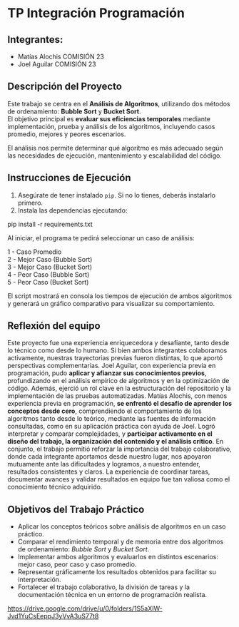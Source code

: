 # TP Integración Programación

## Integrantes:
- Matías Alochis COMISIÓN 23  
- Joel Aguilar COMISIÓN 23

##  Descripción del Proyecto

Este trabajo se centra en el **Análisis de Algoritmos**, utilizando dos métodos de ordenamiento: **Bubble Sort** y **Bucket Sort**.  
El objetivo principal es **evaluar sus eficiencias temporales** mediante implementación, prueba y análisis de los algoritmos, incluyendo casos promedio, mejores y peores escenarios.

El análisis nos permite determinar qué algoritmo es más adecuado según las necesidades de ejecución, mantenimiento y escalabilidad del código.

## Instrucciones de Ejecución

1. Asegúrate de tener instalado `pip`. Si no lo tienes, deberás instalarlo primero.
2. Instala las dependencias ejecutando:


pip install -r requirements.txt

Al iniciar, el programa te pedirá seleccionar un caso de análisis:

1 - Caso Promedio  
2 - Mejor Caso (Bubble Sort)  
3 - Mejor Caso (Bucket Sort)  
4 - Peor Caso (Bubble Sort)  
5 - Peor Caso (Bucket Sort)

El script mostrará en consola los tiempos de ejecución de ambos algoritmos y generará un gráfico comparativo para visualizar su comportamiento.

## Reflexión del equipo

Este proyecto fue una experiencia enriquecedora y desafiante, tanto desde lo técnico como desde lo humano. Si bien ambos integrantes colaboramos activamente, nuestras trayectorias previas fueron distintas, lo que aportó perspectivas complementarias.
Joel Aguilar, con experiencia previa en programación, pudo **aplicar y afianzar sus conocimientos previos**,
profundizando en el análisis empírico de algoritmos y en la optimización de código.
Además, ejerció un rol clave en la estructuración del repositorio y la implementación de las pruebas automatizadas.
Matías Alochis, con menos experiencia previa en programación, **se enfrentó el desafío de aprender los conceptos desde cero**,
comprendiendo el comportamiento de los algoritmos tanto desde lo teórico, mediante las fuentes de información consultadas,
como en su aplicación práctica con ayuda de Joel. Logró interpretar y comparar complejidades, y **participar activamente en el diseño del trabajo, la organización del contenido y el análisis crítico**.
En conjunto, el trabajo permitió reforzar la importancia del trabajo colaborativo, donde cada integrante aportamos desde nuestro lugar,
nos apoyaron mutuamente ante las dificultades y logramos, a nuestro entender, resultados consistentes y claros.
La experiencia de coordinar tareas, documentar avances y validar resultados en equipo fue tan valiosa como el conocimiento técnico adquirido.

## Objetivos del Trabajo Práctico

- Aplicar los conceptos teóricos sobre análisis de algoritmos en un caso práctico.
- Comparar el rendimiento temporal y de memoria entre dos algoritmos de ordenamiento: *Bubble Sort* y *Bucket Sort*.
- Implementar ambos algoritmos y evaluarlos en distintos escenarios: mejor caso, peor caso y caso promedio.
- Representar gráficamente los resultados obtenidos para facilitar su interpretación.
- Fortalecer el trabajo colaborativo, la división de tareas y la documentación técnica en un entorno de programación realista.

https://drive.google.com/drive/u/0/folders/1S5aXIW-Jvd1YuCsEeppJ3yVvA3uS77t8

